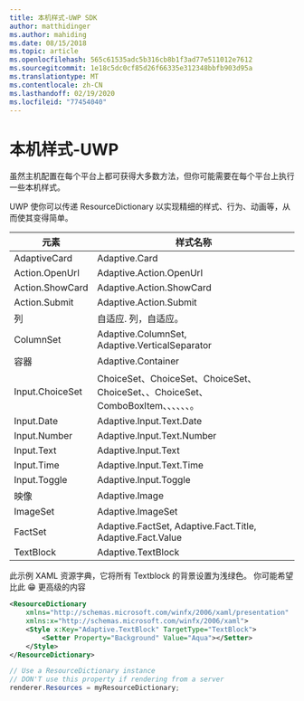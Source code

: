 ```yaml
---
title: 本机样式-UWP SDK
author: matthidinger
ms.author: mahiding
ms.date: 08/15/2018
ms.topic: article
ms.openlocfilehash: 565c61535adc5b316cb8b1f3ad77e511012e7612
ms.sourcegitcommit: 1e18c5dc0cf85d26f66335e312348bbfb903d95a
ms.translationtype: MT
ms.contentlocale: zh-CN
ms.lasthandoff: 02/19/2020
ms.locfileid: "77454040"
---
```

# <a name="native-styling---uwp"></a>本机样式-UWP

虽然主机配置在每个平台上都可获得大多数方法，但你可能需要在每个平台上执行一些本机样式。 

UWP 使你可以传递 ResourceDictionary 以实现精细的样式、行为、动画等，从而使其变得简单。

| 元素 | 样式名称 |
|---|---|
| AdaptiveCard | Adaptive.Card| 
| Action.OpenUrl  | Adaptive.Action.OpenUrl  |
| Action.ShowCard | Adaptive.Action.ShowCard |
| Action.Submit  | Adaptive.Action.Submit  |
| 列 | 自适应. 列，自适应。 |
| ColumnSet | Adaptive.ColumnSet, Adaptive.VerticalSeparator |
| 容器 | Adaptive.Container|
| Input.ChoiceSet | ChoiceSet、ChoiceSet、ChoiceSet、ChoiceSet、、ChoiceSet、ComboBoxItem、、、、、、。 |
| Input.Date | Adaptive.Input.Text.Date
| Input.Number | Adaptive.Input.Text.Number |
| Input.Text | Adaptive.Input.Text |
| Input.Time | Adaptive.Input.Text.Time |
| Input.Toggle| Adaptive.Input.Toggle|
| 映像  | Adaptive.Image |
| ImageSet  | Adaptive.ImageSet |
| FactSet | Adaptive.FactSet, Adaptive.Fact.Title, Adaptive.Fact.Value |
| TextBlock  | Adaptive.TextBlock |

此示例 XAML 资源字典，它将所有 Textblock 的背景设置为浅绿色。 你可能希望比此 😁 更高级的内容

```xml
<ResourceDictionary
    xmlns="http://schemas.microsoft.com/winfx/2006/xaml/presentation" 
    xmlns:x="http://schemas.microsoft.com/winfx/2006/xaml">
    <Style x:Key="Adaptive.TextBlock" TargetType="TextBlock">
        <Setter Property="Background" Value="Aqua"></Setter>
    </Style>
</ResourceDictionary>
```
```csharp
// Use a ResourceDictionary instance
// DON'T use this property if rendering from a server
renderer.Resources = myResourceDictionary;
```
